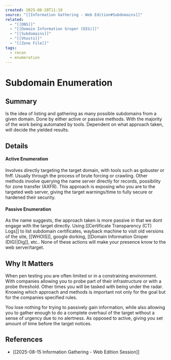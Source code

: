 ```yaml
---
created: 2025-08-28T11:19
source: "[[Information Gathering - Web Edition#Subdomains]]"
related:
  - "[[DNS]]"
  - "[[Domain Information Groper (DIG)]]"
  - "[[Subdomains]]"
  - "[[Vhosts]]"
  - "[[Zone File]]"
tags:
  - recon
  - enumeration
---
```

# Subdomain Enumeration

## Summary
Is the idea of listing and gathering as many possible subdomains from a given domain. Done by either active or passive methods. With the majority of the work being automated by tools. Dependent on what approach taken, will decide the yielded results.

## Details
#### Active Enumeration
Involves directly targeting the target domain, with tools such as gobuster or fnff. Usually through the process of brute forcing or crawling. Other methods involve querying the name server directly for records, possibility for zone transfer (AXFR). This approach is exposing who you are to the targeted web server, giving the target warnings/time to fully secure or hardened their security. 

#### Passive Enumeration
As the name suggests, the approach taken is more passive in that we dont engage with the target directly. Using [[Certificate Transparency (CT) Logs]] to list subdomain certificates, wayback machine to visit old versions of the site, [[WHOIS]], google dorking, [[Domain Information Groper (DIG)|Dig]], etc.. None of these actions will make your presence know to the web server/target.


## Why It Matters
When pen testing you are often limited or in a constraining environment. With companies allowing you to probe part of their infrastructure or with a probe threshold. Other times you will be tasked with being under the radar. Knowing which approach and methods is important not only for the goal but for the companies specified rules. 

You lose nothing for trying to passively gain information, while also allowing you to gather enough to do a complete overhaul of the target without a sense of urgency due to no alertness. As opposed to active, giving you set amount of time before the target notices.

## References
- [[2025-08-15 Information Gathering - Web Edition Session]]
